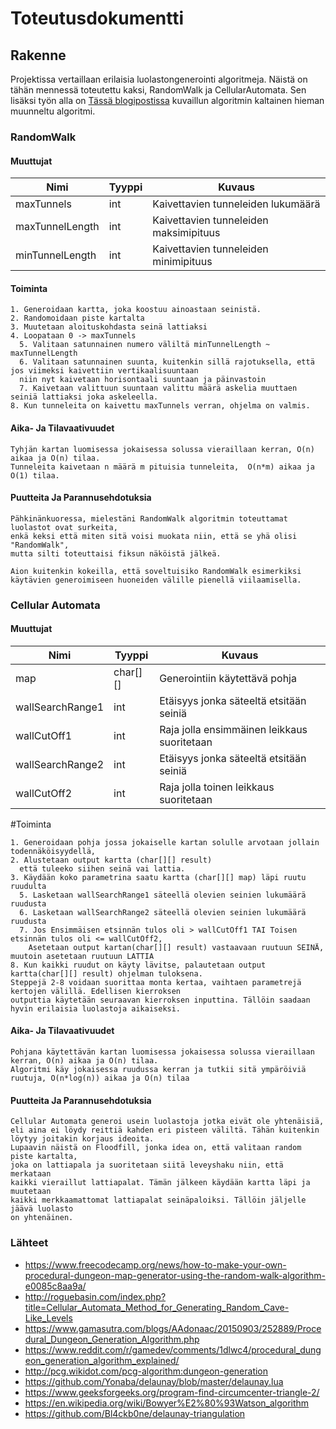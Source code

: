 # Toteutusdokumentti

## Rakenne

Projektissa vertaillaan erilaisia luolastongenerointi algoritmeja. 
Näistä on tähän mennessä toteutettu kaksi, RandomWalk ja CellularAutomata. 
Sen lisäksi työn alla on [Tässä blogipostissa](https://www.gamasutra.com/blogs/AAdonaac/20150903/252889/Procedural_Dungeon_Generation_Algorithm.php)
kuvaillun algoritmin kaltainen hieman muunneltu algoritmi.

### RandomWalk
#### Muuttujat
|Nimi|Tyyppi|Kuvaus|
|---|---|---|
|maxTunnels|int|Kaivettavien tunneleiden lukumäärä|
|maxTunnelLength|int|Kaivettavien tunneleiden maksimipituus|
|minTunnelLength|int|Kaivettavien tunneleiden minimipituus|
#### Toiminta
```
1. Generoidaan kartta, joka koostuu ainoastaan seinistä.
2. Randomoidaan piste kartalta
3. Muutetaan aloituskohdasta seinä lattiaksi
4. Loopataan 0 -> maxTunnels
  5. Valitaan satunnainen numero väliltä minTunnelLength ~ maxTunnelLength
  6. Valitaan satunnainen suunta, kuitenkin sillä rajotuksella, että jos viimeksi kaivettiin vertikaalisuuntaan
  niin nyt kaivetaan horisontaali suuntaan ja päinvastoin
  7. Kaivetaan valittuun suuntaan valittu määrä askelia muuttaen seiniä lattiaksi joka askeleella.
8. Kun tunneleita on kaivettu maxTunnels verran, ohjelma on valmis.
```
#### Aika- Ja Tilavaativuudet
```
Tyhjän kartan luomisessa jokaisessa solussa vieraillaan kerran, O(n) aikaa ja O(n) tilaa.
Tunneleita kaivetaan n määrä m pituisia tunneleita,  O(n*m) aikaa ja O(1) tilaa.
```
#### Puutteita Ja Parannusehdotuksia
```
Pähkinänkuoressa, mielestäni RandomWalk algoritmin toteuttamat luolastot ovat surkeita, 
enkä keksi että miten sitä voisi muokata niin, että se yhä olisi "RandomWalk", 
mutta silti toteuttaisi fiksun näköistä jälkeä.

Aion kuitenkin kokeilla, että soveltuisiko RandomWalk esimerkiksi 
käytävien generoimiseen huoneiden välille pienellä viilaamisella.
```

### Cellular Automata
#### Muuttujat
|Nimi|Tyyppi|Kuvaus|
|---|---|---|
|map|char[][]|Generointiin käytettävä pohja|
|wallSearchRange1|int|Etäisyys jonka säteeltä etsitään seiniä|
|wallCutOff1|int|Raja jolla ensimmäinen leikkaus suoritetaan|
|wallSearchRange2|int|Etäisyys jonka säteeltä etsitään seiniä|
|wallCutOff2|int|Raja jolla toinen leikkaus suoritetaan|
#Toiminta
```
1. Generoidaan pohja jossa jokaiselle kartan solulle arvotaan jollain todennäköisyydellä, 
2. Alustetaan output kartta (char[][] result)
  että tuleeko siihen seinä vai lattia.
3. Käydään koko parametrina saatu kartta (char[][] map) läpi ruutu ruudulta
  5. Lasketaan wallSearchRange1 säteellä olevien seinien lukumäärä ruudusta
  6. Lasketaan wallSearchRange2 säteellä olevien seinien lukumäärä ruudusta
  7. Jos Ensimmäisen etsinnän tulos oli > wallCutOff1 TAI Toisen etsinnän tulos oli <= wallCutOff2,
    Asetetaan output kartan(char[][] result) vastaavaan ruutuun SEINÄ, muutoin asetetaan ruutuun LATTIA
8. Kun kaikki ruudut on käyty lävitse, palautetaan output kartta(char[][] result) ohjelman tuloksena.
Steppejä 2-8 voidaan suorittaa monta kertaa, vaihtaen parametrejä kertojen välillä. Edellisen kierroksen
outputtia käytetään seuraavan kierroksen inputtina. Tällöin saadaan hyvin erilaisia luolastoja aikaiseksi.
```
#### Aika- Ja Tilavaativuudet
```
Pohjana käytettävän kartan luomisessa jokaisessa solussa vieraillaan kerran, O(n) aikaa ja O(n) tilaa.
Algoritmi käy jokaisessa ruudussa kerran ja tutkii sitä ympäröiviä ruutuja, O(n*log(n)) aikaa ja O(n) tilaa
```
#### Puutteita Ja Parannusehdotuksia
```
Cellular Automata generoi usein luolastoja jotka eivät ole yhtenäisiä,
eli aina ei löydy reittiä kahden eri pisteen väliltä. Tähän kuitenkin
löytyy joitakin korjaus ideoita. 
Lupaavin näistä on Floodfill, jonka idea on, että valitaan random piste kartalta,
joka on lattiapala ja suoritetaan siitä leveyshaku niin, että merkataan
kaikki vieraillut lattiapalat. Tämän jälkeen käydään kartta läpi ja muutetaan 
kaikki merkkaamattomat lattiapalat seinäpaloiksi. Tällöin jäljelle jäävä luolasto
on yhtenäinen.
```

### Lähteet
- https://www.freecodecamp.org/news/how-to-make-your-own-procedural-dungeon-map-generator-using-the-random-walk-algorithm-e0085c8aa9a/
- http://roguebasin.com/index.php?title=Cellular_Automata_Method_for_Generating_Random_Cave-Like_Levels
- https://www.gamasutra.com/blogs/AAdonaac/20150903/252889/Procedural_Dungeon_Generation_Algorithm.php
- https://www.reddit.com/r/gamedev/comments/1dlwc4/procedural_dungeon_generation_algorithm_explained/
- http://pcg.wikidot.com/pcg-algorithm:dungeon-generation
- https://github.com/Yonaba/delaunay/blob/master/delaunay.lua
- https://www.geeksforgeeks.org/program-find-circumcenter-triangle-2/
- https://en.wikipedia.org/wiki/Bowyer%E2%80%93Watson_algorithm
- https://github.com/Bl4ckb0ne/delaunay-triangulation
